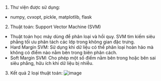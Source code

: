 1. Thư viện được sử dụng:

- numpy, cvxopt, pickle, matplotlib, flask

2. Thuật toán: Support Vector Machine (SVM)

- Thuật toán học máy dùng để phân loại và hồi quy. SVM tìm kiếm siêu phẳng tối ưu phân tách các lớp trong không gian đặc trưng.
- Hard Margin SVM: Sử dụng khi dữ liệu có thể phân loại hoàn hảo mà không có điểm nào nằm bên trong biên phân cách.
- Soft Margin SVM: Cho phép một số điểm nằm bên trong hoặc bên sai siêu phẳng, hữu ích khi dữ liệu bị nhiễu.

3. Kết quả 2 loại thuật toán:
   ![image](https://github.com/user-attachments/assets/f082f627-bd81-425a-aef9-8562f5018a53)
